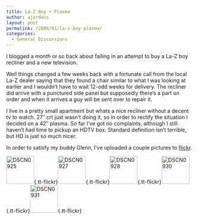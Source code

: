 ```yaml
---
title: La-Z Boy + Plasma
author: ajordens
layout: post
permalink: /2006/01/la-z-boy-plasma/
categories:
  - General Discussions
---
```

I blogged a month or so back about failing in an attempt to buy a La-Z boy recliner and a new television.

Well things changed a few weeks back with a fortunate call from the local La-Z dealer saying that they found a chair similar to what I was looking at earlier and I wouldn&#8217;t have to wait 12-odd weeks for delivery. The recliner did arrive with a punctured side panel but supposedly there&#8217;s a part on order and when it arrives a guy will be sent over to repair it.

I live in a pretty small apartment but whats a nice recliner without a decent tv to watch. 27&#8243; crt just wasn&#8217;t doing it, so in order to rectify the situation I decided on a 42&#8243; plasma. So far I&#8217;ve got no complaints, although I still haven&#8217;t had time to pickup an HDTV box. Standard definition isn&#8217;t terrible, but HD is just so much nicer.

In order to satisfy my buddy Glenn, I&#8217;ve uploaded a couple pictures to [flickr][1].

[<img width="75" height="75" alt="DSCN0925" class="tt-flickr" src="http://static.flickr.com/19/90559038_948a0577cd_s.jpg" />][2]{.tt-flickr}[<img width="75" height="75" alt="DSCN0927" class="tt-flickr" src="http://static.flickr.com/29/90559224_5c6d83b7fa_s.jpg" />][3]{.tt-flickr}[<img width="75" height="75" alt="DSCN0928" class="tt-flickr" src="http://static.flickr.com/23/90559436_c8f90f6c8a_s.jpg" />][4]{.tt-flickr}[<img width="75" height="75" alt="DSCN0930" class="tt-flickr" src="http://static.flickr.com/38/90559648_573bb87524_s.jpg" />][5]{.tt-flickr}[<img width="75" height="75" alt="DSCN0931" class="tt-flickr" src="http://static.flickr.com/32/90559718_d5551cb56d_s.jpg" />][6]{.tt-flickr}

 [1]: http://www.flickr.com/photos/adamjordens/tags/lazyboy
 [2]: http://www.flickr.com/photos/adamjordens/90559038
 [3]: http://www.flickr.com/photos/adamjordens/90559224
 [4]: http://www.flickr.com/photos/adamjordens/90559436
 [5]: http://www.flickr.com/photos/adamjordens/90559648
 [6]: http://www.flickr.com/photos/adamjordens/90559718